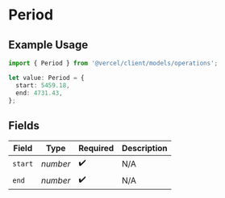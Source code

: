 # Period

## Example Usage

```typescript
import { Period } from '@vercel/client/models/operations';

let value: Period = {
  start: 5459.18,
  end: 4731.43,
};
```

## Fields

| Field   | Type     | Required           | Description |
| ------- | -------- | ------------------ | ----------- |
| `start` | _number_ | :heavy_check_mark: | N/A         |
| `end`   | _number_ | :heavy_check_mark: | N/A         |
